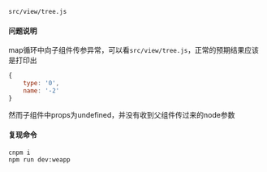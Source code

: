 `src/view/tree.js`

#### 问题说明
map循环中向子组件传参异常，可以看`src/view/tree.js`，正常的预期结果应该是打印出
```js
{
    type: '0',
    name: '-2'
}
```
然而子组件中props为undefined，并没有收到父组件传过来的node参数


#### 复现命令
```base
cnpm i
npm run dev:weapp
```

